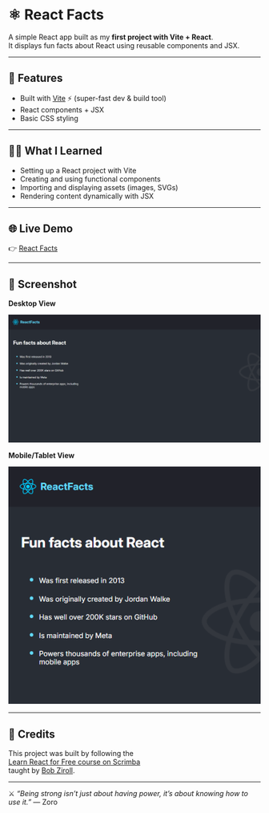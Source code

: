 # ⚛️ React Facts

A simple React app built as my **first project with Vite + React**.  
It displays fun facts about React using reusable components and JSX.

---

## 🚀 Features
- Built with [Vite](https://vitejs.dev/) ⚡ (super-fast dev & build tool)
- React components + JSX
- Basic CSS styling

---

## 🧑‍💻 What I Learned
- Setting up a React project with Vite
- Creating and using functional components
- Importing and displaying assets (images, SVGs)
- Rendering content dynamically with JSX

---

## 🌐 Live Demo
👉 [React Facts](https://react-facts-imissh3r.vercel.app/)  

---

## 📸 Screenshot

**Desktop View**

![React Facts - Desktop](./screenshots/screenshot-1.png)

**Mobile/Tablet View**

![React Facts - Mobile](./screenshots/screenshot-2.png)

---

## 🙏 Credits
This project was built by following the  
[Learn React for Free course on Scrimba](https://scrimba.com/learn-react-c0e)  
taught by [Bob Ziroll](https://scrimba.com/@bobziroll).  

---

⚔️ *“Being strong isn’t just about having power, it’s about knowing how to use it.”* — Zoro
